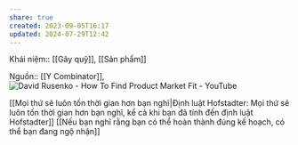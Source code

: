 ```yaml
---
share: true
created: 2023-09-05T16:17
updated: 2024-07-29T12:42
---
```

Khái niệm:: [[Gây quỹ]], [[Sản phẩm]]

Nguồn:: [[Y Combinator]], ![David Rusenko - How To Find Product Market Fit - YouTube](https://youtu.be/0LNQxT9LvM0?si=t0Na8uT-tMSYXUa4&t=1201)

[[Mọi thứ sẽ luôn tốn thời gian hơn bạn nghĩ|Định luật Hofstadter: Mọi thứ sẽ luôn tốn thời gian hơn bạn nghĩ, kể cả khi bạn đã tính đến định luật Hofstadter]]
[[Nếu bạn nghĩ rằng bạn có thể hoàn thành đúng kế hoạch, có thể bạn đang ngộ nhận]] 
